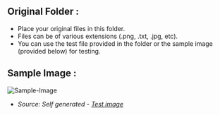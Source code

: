 ## Original Folder :

- Place your original files in this folder.
- Files can be of various extensions (.png, .txt, .jpg, etc).
- You can use the test file provided in the folder or the sample image (provided below) for testing.

## Sample Image :

![Sample-Image](https://i.imgur.com/kU1evP5m.jpg)
- *Source: Self generated* - [*Test image*](https://i.imgur.com/kU1evP5.jpg)